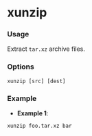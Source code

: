 # xunzip

### Usage
Extract `tar.xz` archive files.

### Options
```
xunzip [src] [dest]
```

### Example
- **Example 1**:

```
xunzip foo.tar.xz bar
```